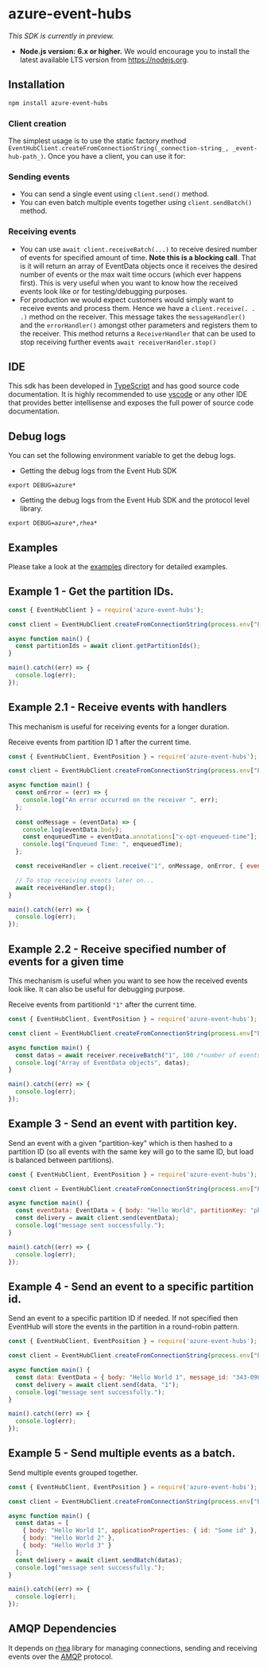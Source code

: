 azure-event-hubs
================

_This SDK is currently in preview._

- **Node.js version: 6.x or higher.** We would encourage you to install the latest available LTS version from https://nodejs.org.

## Installation ##
```bash
npm install azure-event-hubs
```

### Client creation
The simplest usage is to use the static factory method `EventHubClient.createFromConnectionString(_connection-string_, _event-hub-path_)`. Once you have a client, you can use it for:

### Sending events
- You can send a single event using `client.send()` method.
- You can even batch multiple events together using `client.sendBatch()` method.

### Receiving events
- You can use `await client.receiveBatch(...)` to receive desired number of events for specified amount of time. **Note this is a blocking call**. 
That is it will return an array of EventData objects once it receives the desired number of events or the max wait time occurs (which ever happens first). 
This is very useful when you want to know how the received events look like or for testing/debugging purposes.
- For production we would expect customers would simply want to receive events and process them. Hence we have a `client.receive(. . .)` method on the receiver.
This message takes the `messageHandler()` and the `errorHandler()` amongst other parameters and registers them to the receiver. 
This method returns a `ReceiverHandler` that can be used to stop receiving further events `await receiverHandler.stop()`

## IDE ##
This sdk has been developed in [TypeScript](https://typescriptlang.org) and has good source code documentation. It is highly recommended to use [vscode](https://code.visualstudio.com) or any other IDE that provides better intellisense and exposes the full power of source code documentation.

## Debug logs ##

You can set the following environment variable to get the debug logs.
- Getting the debug logs from the Event Hub SDK
```
export DEBUG=azure*
```
- Getting the debug logs from the Event Hub SDK and the protocol level library.
```
export DEBUG=azure*,rhea*
```

## Examples ##

Please take a look at the [examples](https://github.com/Azure/azure-event-hubs-node/tree/master/examples) directory for detailed examples.

## Example 1 - Get the partition IDs.

```js
const { EventHubClient } = require('azure-event-hubs');

const client = EventHubClient.createFromConnectionString(process.env["EVENTHUB_CONNECTION_STRING"], process.env["EVENTHUB_NAME"]);

async function main() {
  const partitionIds = await client.getPartitionIds();
}

main().catch((err) => {
  console.log(err);
});
```

## Example 2.1 - Receive events with handlers
This mechanism is useful for receiving events for a longer duration.

Receive events from partition ID 1 after the current time.
```js
const { EventHubClient, EventPosition } = require('azure-event-hubs');

const client = EventHubClient.createFromConnectionString(process.env["EVENTHUB_CONNECTION_STRING"], process.env["EVENTHUB_NAME"]);

async function main() {
  const onError = (err) => {
    console.log("An error occurred on the receiver ", err);
  };
  
  const onMessage = (eventData) => {
    console.log(eventData.body);
    const enqueuedTime = eventData.annotations["x-opt-enqueued-time"];
    console.log("Enqueued Time: ", enqueuedTime);
  };

  const receiveHandler = client.receive("1", onMessage, onError, { eventPosition: EventPosition.fromEnqueuedTime(Date.now()) });

  // To stop receiving events later on...
  await receiveHandler.stop();
}

main().catch((err) => {
  console.log(err);
});
```

## Example 2.2 - Receive specified number of events for a given time
This mechanism is useful when you want to see how the received events look like. It can also be useful for debugging purpose.

Receive events from partitionId `"1"` after the current time.
```js
const { EventHubClient, EventPosition } = require('azure-event-hubs');

const client = EventHubClient.createFromConnectionString(process.env["EVENTHUB_CONNECTION_STRING"], process.env["EVENTHUB_NAME"]);

async function main() {
  const datas = await receiver.receiveBatch("1", 100 /*number of events*/, 20 /*amount of time in seconds the receiver should run. Default 60 seconds.*/, { eventPosition: EventPosition.fromEnqueuedTime(Date.now()) });
  console.log("Array of EventData objects", datas);
}

main().catch((err) => {
  console.log(err);
});
```

## Example 3 - Send an event with partition key.

Send an event with a given "partition-key" which is then hashed to a partition ID (so all events with the same key will go to the same ID, but load is balanced between partitions). 

```js
const { EventHubClient, EventPosition } = require('azure-event-hubs');

const client = EventHubClient.createFromConnectionString(process.env["EVENTHUB_CONNECTION_STRING"], process.env["EVENTHUB_NAME"]);

async function main() {
  const eventData: EventData = { body: "Hello World", partitionKey: "pk12345"};
  const delivery = await client.send(eventData);
  console.log("message sent successfully.");
}

main().catch((err) => {
  console.log(err);
});
```

## Example 4 - Send an event to a specific partition id.

Send an event to a specific partition ID if needed. If not specified then EventHub will store the events in the partition in a round-robin pattern.

```js
const { EventHubClient, EventPosition } = require('azure-event-hubs');

const client = EventHubClient.createFromConnectionString(process.env["EVENTHUB_CONNECTION_STRING"], process.env["EVENTHUB_NAME"]);

async function main() {
  const data: EventData = { body: "Hello World 1", message_id: "343-0909-5454-23423-54543" };
  const delivery = await client.send(data, "1");
  console.log("message sent successfully.");
}

main().catch((err) => {
  console.log(err);
});
```

## Example 5 - Send multiple events as a batch. 

Send multiple events grouped together.

```js
const { EventHubClient, EventPosition } = require('azure-event-hubs');

const client = EventHubClient.createFromConnectionString(process.env["EVENTHUB_CONNECTION_STRING"], process.env["EVENTHUB_NAME"]);

async function main() {
  const datas = [
    { body: "Hello World 1", applicationProperties: { id: "Some id" }, partitionKey: "pk786" },
    { body: "Hello World 2" },
    { body: "Hello World 3" }
  ];
  const delivery = await client.sendBatch(datas);
  console.log("message sent successfully.");
}

main().catch((err) => {
  console.log(err);
});
```

## AMQP Dependencies ##
It depends on [rhea](https://github.com/amqp/rhea) library for managing connections, sending and receiving events over the [AMQP](http://docs.oasis-open.org/amqp/core/v1.0/os/amqp-core-complete-v1.0-os.pdf) protocol.
